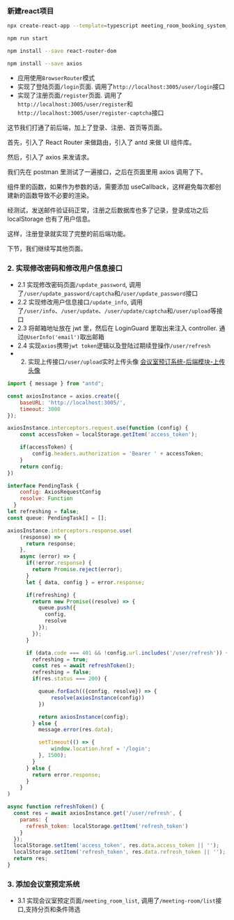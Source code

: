 ### 新建react项目
```sh
npx create-react-app --template=typescript meeting_room_booking_system_frontend_user

npm run start

npm install --save react-router-dom

npm install --save axios
```
- 应用使用`BrowserRouter`模式
- 实现了登陆页面`/login`页面.  调用了`http://localhost:3005/user/login`接口
- 实现了注册页面`/register`页面. 调用了`http://localhost:3005/user/register`和`http://localhost:3005/user/register-captcha`接口

这节我们打通了前后端，加上了登录、注册、首页等页面。

首先，引入了 React Router 来做路由，引入了 antd 来做 UI 组件库。

然后，引入了 axios 来发请求。

我们先在 postman 里测试了一遍接口，之后在页面里用 axios 调用了下。

组件里的函数，如果作为参数的话，需要添加 useCallback，这样避免每次都创建新的函数导致不必要的渲染。

经测试，发送邮件验证码正常，注册之后数据库也多了记录，登录成功之后 localStorage 也有了用户信息。

这样，注册登录就实现了完整的前后端功能。

下节，我们继续写其他页面。

### 2. 实现修改密码和修改用户信息接口

- 2.1 实现修改密码页面`/update_password`, 调用了`/user/update_password/captcha`和`/user/update_password`接口
- 2.2 实现修改用户信息接口`/update_info`, 调用了`/user/info`、`/user/update`、`/user/update/captcha`和`/user/upload`等接口
- 2.3 将邮箱地址放在 jwt 里，然后在 LoginGuard 里取出来注入 controller. 通过`@UserInfo('email')`取出邮箱
- 2.4 实现`axios`携带`jwt token`逻辑以及登陆过期续登操作`/user/refresh`
- 2. 实现上传接口`/user/upload`实时上传头像 [会议室预订系统-后端模块-上传头像](../meeting_room_booking_system_backend/README.md)
```js
import { message } from "antd";

const axiosInstance = axios.create({
    baseURL: 'http://localhost:3005/',
    timeout: 3000
});

axiosInstance.interceptors.request.use(function (config) {
    const accessToken = localStorage.getItem('access_token');

    if(accessToken) {
        config.headers.authorization = 'Bearer ' + accessToken;
    }
    return config;
})

interface PendingTask {
    config: AxiosRequestConfig
    resolve: Function
  }
let refreshing = false;
const queue: PendingTask[] = [];

axiosInstance.interceptors.response.use(
    (response) => {
      return response;
    },
    async (error) => {
      if(!error.response) {
        return Promise.reject(error);
      }
      let { data, config } = error.response;

      if(refreshing) {
        return new Promise((resolve) => {
          queue.push({
            config,
            resolve
          });
        });
      }

      if (data.code === 401 && !config.url.includes('/user/refresh')) {
        refreshing = true;
        const res = await refreshToken();
        refreshing = false;
        if(res.status === 200) {

          queue.forEach(({config, resolve}) => {
              resolve(axiosInstance(config))
          })

          return axiosInstance(config);
        } else {
          message.error(res.data);

          setTimeout(() => {
              window.location.href = '/login';
          }, 1500);
        }
      } else {
        return error.response;
      }
    }
)

async function refreshToken() {
  const res = await axiosInstance.get('/user/refresh', {
    params: {
      refresh_token: localStorage.getItem('refresh_token')
    }
  });
  localStorage.setItem('access_token', res.data.access_token || '');
  localStorage.setItem('refresh_token', res.data.refresh_token || '');
  return res;
}
```

### 3. 添加会议室预定系统
- 3.1 实现会议室预定页面`/meeting_room_list`, 调用了`/meeting-room/list`接口,支持分页和条件筛选

